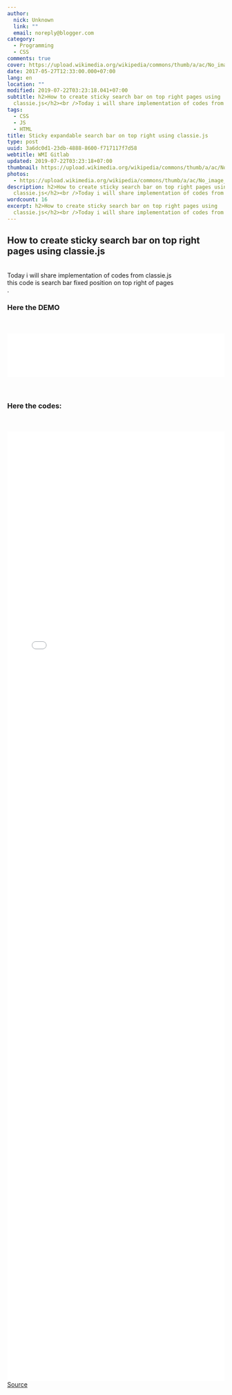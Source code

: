 ```yaml
---
author:
  nick: Unknown
  link: ""
  email: noreply@blogger.com
category:
  - Programming
  - CSS
comments: true
cover: https://upload.wikimedia.org/wikipedia/commons/thumb/a/ac/No_image_available.svg/2048px-No_image_available.svg.png
date: 2017-05-27T12:33:00.000+07:00
lang: en
location: ""
modified: 2019-07-22T03:23:18.041+07:00
subtitle: h2>How to create sticky search bar on top right pages using
  classie.js</h2><br />Today i will share implementation of codes from
tags:
  - CSS
  - JS
  - HTML
title: Sticky expandable search bar on top right using classie.js
type: post
uuid: 3a6dc0d1-23db-4888-8600-f717117f7d58
webtitle: WMI Gitlab
updated: 2019-07-22T03:23:18+07:00
thumbnail: https://upload.wikimedia.org/wikipedia/commons/thumb/a/ac/No_image_available.svg/2048px-No_image_available.svg.png
photos:
  - https://upload.wikimedia.org/wikipedia/commons/thumb/a/ac/No_image_available.svg/2048px-No_image_available.svg.png
description: h2>How to create sticky search bar on top right pages using
  classie.js</h2><br />Today i will share implementation of codes from
wordcount: 16
excerpt: h2>How to create sticky search bar on top right pages using
  classie.js</h2><br />Today i will share implementation of codes from
---
```


<h2>How to create sticky search bar on top right pages using classie.js</h2><br>Today i will share implementation of codes from classie.js<br>this code is search bar fixed position on top right of pages<br>.<br><h3>Here the DEMO</h3><br><br><iframe allowfullscreen="allowfullscreen" frameborder="0" height="100" src="//jsfiddle.net/dewjo4s4/6/embedded/result/" width="100%"></iframe><br><br><br><h3>Here the codes:</h3><br><br><iframe allowfullscreen="allowfullscreen" frameborder="0" height="2200" src="//jsfiddle.net/dewjo4s4/6/embedded/html/" width="100%"></iframe><br><a alt="codepen" href="https://codepen.io/dimaslanjaka/pen/ybeweY" rel="noopener noreferer nofollow" title="codepen">Source</a>